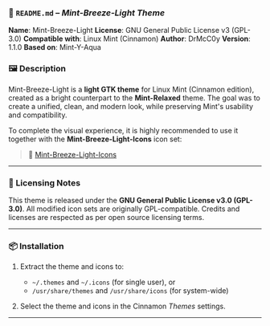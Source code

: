 ### 📄 `README.md` – *Mint-Breeze-Light Theme*

**Name**: Mint-Breeze-Light
**License**: GNU General Public License v3 (GPL-3.0)
**Compatible with**: Linux Mint (Cinnamon)
**Author**: DrMcC0y
**Version**: 1.1.0
**Based on**: Mint-Y-Aqua

### 🖼 Description

Mint-Breeze-Light is a **light GTK theme** for Linux Mint (Cinnamon edition), created as a bright counterpart to the **Mint-Relaxed** theme. The goal was to create a unified, clean, and modern look, while preserving Mint's usability and compatibility.

To complete the visual experience, it is highly recommended to use it together with the **Mint-Breeze-Light-Icons** icon set:

> 🔗 [Mint-Breeze-Light-Icons](https://www.pling.com/p/2302176/)

---

### 🧾 Licensing Notes

This theme is released under the **GNU General Public License v3.0 (GPL-3.0)**.
All modified icon sets are originally GPL-compatible.
Credits and licenses are respected as per open source licensing terms.

---

### 📦 Installation

1. Extract the theme and icons to:

   * `~/.themes` and `~/.icons` (for single user), or
   * `/usr/share/themes` and `/usr/share/icons` (for system-wide)
2. Select the theme and icons in the Cinnamon *Themes* settings.

---
